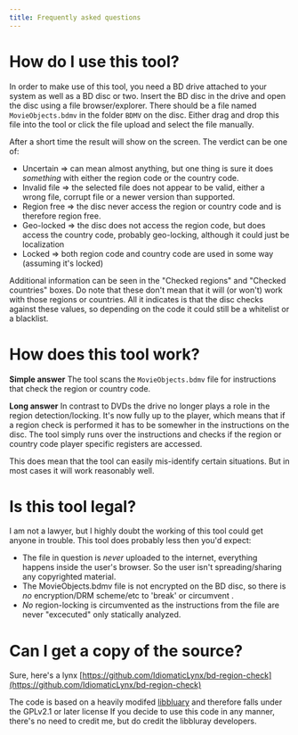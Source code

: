 ```yaml
---
title: Frequently asked questions
---
```


# How do I use this tool?

In order to make use of this tool, you need a BD drive attached to your system as well as a BD disc or two.
Insert the BD disc in the drive and open the disc using a file browser/explorer. There should be a file named `MovieObjects.bdmv` in the folder `BDMV` on the disc.
Either drag and drop this file into the tool or click the file upload and select the file manually.

After a short time the result will show on the screen. The verdict can be one of:
 * Uncertain => can mean almost anything, but one thing is sure it does _something_ with either the region code or the country code.
 * Invalid file => the selected file does not appear to be valid, either a wrong file, corrupt file or a newer version than supported.
 * Region free => the disc never access the region or country code and is therefore region free.
 * Geo-locked => the disc does not access the region code, but does access the country code, probably geo-locking, although it could just be localization
 * Locked => both region code and country code are used in some way (assuming it's locked)

Additional information can be seen in the "Checked regions" and "Checked countries" boxes. Do note that these don't mean that it will (or won't) work with those regions or countries.
All it indicates is that the disc checks against these values, so depending on the code it could still be a whitelist or a blacklist.

# How does this tool work?

**Simple answer**
The tool scans the `MovieObjects.bdmv` file for instructions that check the region or country code.

**Long answer**
In contrast to DVDs the drive no longer plays a role in the region detection/locking. It's now fully up to the player, which means that if a region check is performed it has to be somewher in the instructions on the disc.
The tool simply runs over the instructions and checks if the region or country code player specific registers are accessed.

This does mean that the tool can easily mis-identify certain situations. But in most cases it will work reasonably well.


# Is this tool legal?

I am not a lawyer, but I highly doubt the working of this tool could get anyone in trouble. This tool does probably less then you'd expect:

 * The file in question is _never_ uploaded to the internet, everything happens inside the user's browser. So the user isn't spreading/sharing any copyrighted material.
 * The MovieObjects.bdmv file is not encrypted on the BD disc, so there is _no_ encryption/DRM scheme/etc to 'break' or circumvent .
 * _No_ region-locking is circumvented as the instructions from the file are never "excecuted" only statically analyzed.


# Can I get a copy of the source?
Sure, here's a lynx [https://github.com/IdiomaticLynx/bd-region-check](https://github.com/IdiomaticLynx/bd-region-check)

The code is based on a heavily modifed [libbluary](https://www.videolan.org/developers/libbluray.html) and therefore falls under the GPLv2.1 or later license
If you decide to use this code in any manner, there's no need to credit me, but do credit the libbluray developers.
